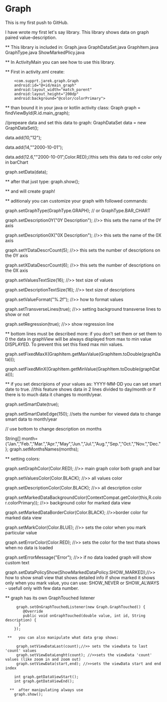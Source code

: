 # Graph
This is my first push to GitHub.

I have wrote my first let's say library. This library shows data on graph paired value-description.

** This library is included in:
Graph.java GraphDataSet.java GraphItem.java GraphType.java ShowMarkedPlicy.java

** In ActivityMain you can see how to use this library.

** First in activity.xml create:

        <com.supprt.jarek.graph.Graph
        android:id="@+id/main_graph"
        android:layout_width="match_parent"
        android:layout_height="200dp"
        android:background="@color/colorPrimary">
        
** than bound it in your java or kotlin activity class:
Graph graph = findViewById(R.id.main_graph);

//prepeare data and set this data to graph:
GraphDataSet  data = new GraphDataSet();

data.add(10,"12");

data.add(14,""2000-10-01");

data.add(12.6,""2000-10-01",Color.RED);//this sets this data to red color only in barChart

graph.setData(data);
        
** after that just type:
graph.show();

** and will create graph!

** aditionaly you can customize your graph with followed commands:

 graph.setGraphType(GraphType.GRAPH); // or GraphType.BAR_CHART

 graph.setDescription0Y("0Y Description"); //>> this sets the name of the 0Y axis
 
 graph.setDescription0X("0X Description"); //>> this sets the name of the 0X axis

 graph.setYDataDescrCount(5); //>> this sets the number of descriptions on the 0Y axis
 
 graph.setXDataDescrCount(6); //>> this sets the number of descriptions on the 0X axis
 
 graph.setValuesTextSize(16); //>> text size of values
 
 graph.setDescriptionTextSize(16); //>> text size of descriptions
 
 graph.setValueFormat("%.2f"); //>> how to format values
 
 graph.setTransverseLines(true); //>> setting background transverse lines to show or not
 
 graph.setRegression(true);  //>> show regression line
 
 ** bottom lines must be described more:
 if you don't set them or set them to 0 the data in graphView will be always displayed from max to min value DISPLAYED. 
 To prevent this set this fixed max min values.
 
 graph.setFixedMaxX(GraphItem.getMaxValue(GraphItem.toDouble(graphData)));
 
 graph.setFixedMinX(GraphItem.getMinValue(GraphItem.toDouble(graphData)));
 
 ** if you set descripions of your values as: YYYY-MM-DD you can set smart date to true.
 //this feature shows data in 2 lines divided to day/month or if there is to much data it changes to month/year.
 
 graph.setSmartDate(true);
 
 graph.setSmartDateEdge(150); //sets the number for viewed data to change smart data to month/year
 
 // use bottom to change description on months
 
 String[] month={"Jan.","Feb.","Mar.","Apr.","May","Jun.","Jul.","Aug.","Sep.","Oct.","Nov.","Dec."};
 graph.setMonthsNames(months); 
 
 ** setting colors:
  
  graph.setGraphColor(Color.RED); //>> main graph color both graph and bar
  
  graph.setValuesColor(Color.BLACK); //>> all values color
  
  graph.setDescriptionColor(Color.BLACK); //>> all description color
  
  graph.setMarkedDataBackgroundColor(ContextCompat.getColor(this,R.color.colorPrimary));  //>> background color for marked data view
  
  graph.setMarkedDataBorderColor(Color.BLACK); //>>border color for marked data view
  
  graph.setMarkColor(Color.BLUE); //>> sets the color when you mark particular value
  
  graph.setErrorColor(Color.RED); //>> sets the color for the text thata shows when no data is loaded
  
  graph.setErrorMessage("Error"); //>> if no data loaded graph will show custom text
 
  graph.setDataPolicyShow(ShowMarkedDataPolicy.SHOW_MARKED);//>> how to show small view that shows detailed info if show marked it 
  shows only when you mark value, you can use: SHOW_NEVER or SHOW_ALWAYS - usefull only with few data number.
 
  ** graph has its own GraphTouched listener
  
         graph.setOnGraphTouchedListener(new Graph.GraphTouched() {
            @Override
            public void onGraphTouched(double value, int id, String description) {
          }
        });
        
     **   you can also manipulate what data grap shows:
        
         graph.setViewDataLast(count);//>> sets the viewData to last 'count' values
         graph.setViewDataLenght(count); //>>sets the viewData 'count' values (like zoom in and zoom out)
         graph.setViewData(start,end); //>>sets the viewData start and end index
         
        int graph.getDataViewStart();
        int graph.getDataViewEnd();
        
      **  after manipulating always use 
        graph.show();
      
